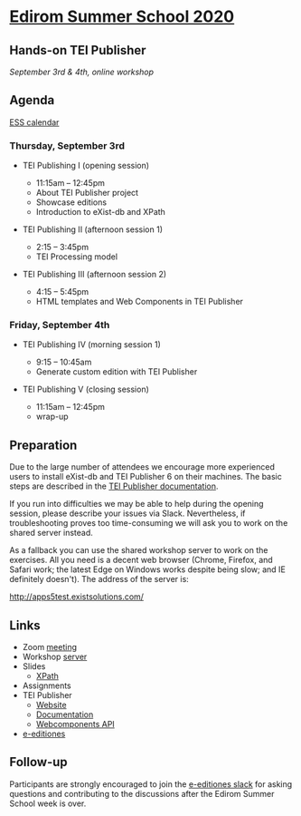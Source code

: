 # [Edirom Summer School 2020](https://ess.uni-paderborn.de/2020/programm.html#teiPublisher)

## Hands-on TEI Publisher

*September 3rd & 4th, online workshop*

## Agenda

[ESS calendar](https://calendar.google.com/calendar?cid=ZWNuZW9mbjJxYWtnYnBxYWQ5aHZuZDdpcmdAZ3JvdXAuY2FsZW5kYXIuZ29vZ2xlLmNvbQ)

### Thursday, September 3rd

* TEI Publishing I (opening session) 
  - 11:15am – 12:45pm
  - About TEI Publisher project
  - Showcase editions
  - Introduction to eXist-db and XPath
  
* TEI Publishing II (afternoon session 1)
  - 2:15 – 3:45pm
  - TEI Processing model
  
* TEI Publishing III (afternoon session 2)
  - 4:15 – 5:45pm
  - HTML templates and Web Components in TEI Publisher
  
### Friday, September 4th

* TEI Publishing IV (morning session 1)
  - 9:15 – 10:45am
  - Generate custom edition with TEI Publisher
  
* TEI Publishing V (closing session)
  - 11:15am – 12:45pm
  - wrap-up
  
## Preparation

Due to the large number of attendees we encourage more experienced users to install eXist-db and TEI Publisher 6 on their machines. 
The basic steps are described in the [TEI Publisher documentation](https://teipublisher.com/exist/apps/tei-publisher/doc/documentation.xml?id=installation).

If you run into difficulties we may be able to help during the opening session, please describe your issues via Slack. Nevertheless, if troubleshooting proves too time-consuming we will ask you to work on the shared server instead.

As a fallback you can use the shared workshop server to work on the exercises.  All you need is a decent web browser (Chrome, Firefox, and Safari work; the latest Edge on Windows works despite being slow; and IE definitely doesn't). The address of the server is:

http://apps5test.existsolutions.com/


## Links

* Zoom [meeting](https://us02web.zoom.us/j/81929051470?pwd=MjJTY2lVRUNaMTloL1VhQ0xXeGtNdz09)
* Workshop [server](http://apps5test.existsolutions.com/)
* Slides
  - [XPath](slides/edirom-workshop-20200903.pdf)
* Assignments
* TEI Publisher
  - [Website](https://teipublisher.com)
  - [Documentation](https://teipublisher.com/exist/apps/tei-publisher/doc/documentation.xml?odd=docbook.odd)
  - [Webcomponents API](https://unpkg.com/@teipublisher/pb-components@latest/dist/api.html)
* [e-editiones](https://e-editiones.org/)

## Follow-up

Participants are strongly encouraged to join the [e-editiones slack](https://join.slack.com/t/e-editiones/shared_invite/zt-e19jc03q-OFaVni~_lh6emSHen6pswg)
for asking questions and contributing to the discussions after the Edirom Summer School week is over.

